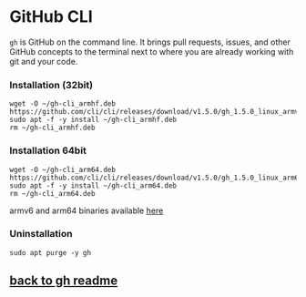 # GitHub CLI
`gh` is GitHub on the command line. It brings pull requests, issues, and other GitHub concepts to the terminal next to where you are already working with git and your code.

### Installation (32bit)
```
wget -O ~/gh-cli_armhf.deb https://github.com/cli/cli/releases/download/v1.5.0/gh_1.5.0_linux_armv6.deb
sudo apt -f -y install ~/gh-cli_armhf.deb
rm ~/gh-cli_armhf.deb
```
### Installation 64bit
```
wget -O ~/gh-cli_arm64.deb https://github.com/cli/cli/releases/download/v1.5.0/gh_1.5.0_linux_arm64.deb
sudo apt -f -y install ~/gh-cli_arm64.deb
rm ~/gh-cli_arm64.deb
```

armv6 and arm64 binaries available [here](https://github.com/cli/cli/releases/latest)

### Uninstallation
```
sudo apt purge -y gh
```

## [back to gh readme](https://github.com/Itai-Nelken/pi-bashscripts-files/tree/main/github-cli#github-cli)
